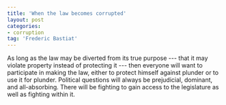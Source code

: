 ```yaml
---
title: 'When the law becomes corrupted'
layout: post
categories:
- corruption
tag: 'Frederic Bastiat'
---
```


As long as the law may be diverted from its true purpose --- that it may violate property instead of protecting it --- then everyone will want to participate in making the law, either to protect himself against plunder or to use it for plunder. Political questions will always be prejudicial, dominant, and all-absorbing. There will be fighting to gain access to the legislature as well as fighting within it.